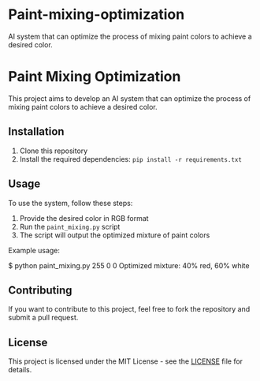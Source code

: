 # Paint-mixing-optimization
AI system that can optimize the process of mixing paint colors to achieve a desired color.

# Paint Mixing Optimization

This project aims to develop an AI system that can optimize the process of mixing paint colors to achieve a desired color.

## Installation

1. Clone this repository
2. Install the required dependencies: `pip install -r requirements.txt`

## Usage

To use the system, follow these steps:

1. Provide the desired color in RGB format
2. Run the `paint_mixing.py` script
3. The script will output the optimized mixture of paint colors

Example usage:

$ python paint_mixing.py 255 0 0
Optimized mixture: 40% red, 60% white


## Contributing

If you want to contribute to this project, feel free to fork the repository and submit a pull request.

## License

This project is licensed under the MIT License - see the [LICENSE](LICENSE) file for details.
